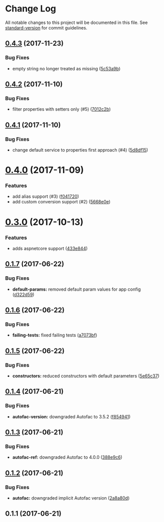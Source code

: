 # Change Log

All notable changes to this project will be documented in this file. See [standard-version](https://github.com/conventional-changelog/standard-version) for commit guidelines.

<a name="0.4.3"></a>
## [0.4.3](https://github.com/devdigital/AutofacSettings/compare/v0.4.2...v0.4.3) (2017-11-23)


### Bug Fixes

* empty string no longer treated as missing ([5c53a9b](https://github.com/devdigital/AutofacSettings/commit/5c53a9b))



<a name="0.4.2"></a>
## [0.4.2](https://github.com/devdigital/AutofacSettings/compare/v0.4.1...v0.4.2) (2017-11-10)


### Bug Fixes

* filter properties with setters only (#5) ([7012c2b](https://github.com/devdigital/AutofacSettings/commit/7012c2b))



<a name="0.4.1"></a>
## [0.4.1](https://github.com/devdigital/AutofacSettings/compare/v0.4.0...v0.4.1) (2017-11-10)


### Bug Fixes

* change default service to properties first approach (#4) ([5d8df15](https://github.com/devdigital/AutofacSettings/commit/5d8df15))



<a name="0.4.0"></a>
# [0.4.0](https://github.com/devdigital/AutofacSettings/compare/v0.3.0...v0.4.0) (2017-11-09)


### Features

* add alias support (#3) ([f041720](https://github.com/devdigital/AutofacSettings/commit/f041720))
* add custom conversion support (#2) ([5668e0e](https://github.com/devdigital/AutofacSettings/commit/5668e0e))



<a name="0.3.0"></a>
# [0.3.0](https://github.com/devdigital/AutofacSettings/compare/v0.1.7...v0.3.0) (2017-10-13)


### Features

* adds aspnetcore support ([433e844](https://github.com/devdigital/AutofacSettings/commit/433e844))



<a name="0.1.7"></a>
## [0.1.7](https://github.com/devdigital/AutofacSettings/compare/v0.1.6...v0.1.7) (2017-06-22)


### Bug Fixes

* **default-params:** removed default param values for app config ([d322d59](https://github.com/devdigital/AutofacSettings/commit/d322d59))



<a name="0.1.6"></a>
## [0.1.6](https://github.com/devdigital/AutofacSettings/compare/v0.1.5...v0.1.6) (2017-06-22)


### Bug Fixes

* **failing-tests:** fixed failing tests ([a7073bf](https://github.com/devdigital/AutofacSettings/commit/a7073bf))



<a name="0.1.5"></a>
## [0.1.5](https://github.com/devdigital/AutofacSettings/compare/v0.1.4...v0.1.5) (2017-06-22)


### Bug Fixes

* **constructors:** reduced constructors with default parameters ([5e65c37](https://github.com/devdigital/AutofacSettings/commit/5e65c37))



<a name="0.1.4"></a>
## [0.1.4](https://github.com/devdigital/AutofacSettings/compare/v0.1.3...v0.1.4) (2017-06-21)


### Bug Fixes

* **autofac-version:** downgraded Autofac to 3.5.2 ([f854941](https://github.com/devdigital/AutofacSettings/commit/f854941))



<a name="0.1.3"></a>
## [0.1.3](https://github.com/devdigital/AutofacSettings/compare/v0.1.2...v0.1.3) (2017-06-21)


### Bug Fixes

* **autofac-ref:** downgraded Autofac to 4.0.0 ([388e9c6](https://github.com/devdigital/AutofacSettings/commit/388e9c6))



<a name="0.1.2"></a>
## [0.1.2](https://github.com/devdigital/AutofacSettings/compare/v0.1.1...v0.1.2) (2017-06-21)


### Bug Fixes

* **autofac:** downgraded implicit Autofac version ([2a8a80d](https://github.com/devdigital/AutofacSettings/commit/2a8a80d))



<a name="0.1.1"></a>
## 0.1.1 (2017-06-21)
